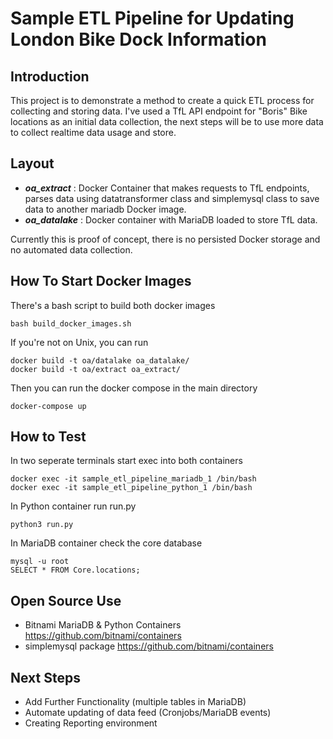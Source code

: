# Sample ETL Pipeline for Updating London Bike Dock Information

## Introduction
This project is to demonstrate a method to create a quick ETL process for collecting and storing data.
I've used a TfL API endpoint for "Boris" Bike locations as an initial data collection, the next steps
will be to use more data to collect realtime data usage and store.

## Layout
- ***oa_extract***
    : Docker Container that makes requests to TfL endpoints, parses data using datatransformer class
      and simplemysql class to save data to another mariadb Docker image.
- ***oa_datalake***
    : Docker container with MariaDB loaded to store TfL data.

Currently this is proof of concept, there is no persisted Docker storage and no automated data collection.

## How To Start Docker Images
There's a bash script to build both docker images

    bash build_docker_images.sh

If you're not on Unix, you can run

    docker build -t oa/datalake oa_datalake/
    docker build -t oa/extract oa_extract/

Then you can run the docker compose in the main directory

    docker-compose up

## How to Test
In two seperate terminals start exec into both containers

    docker exec -it sample_etl_pipeline_mariadb_1 /bin/bash
    docker exec -it sample_etl_pipeline_python_1 /bin/bash

In Python container run run.py

    python3 run.py

In MariaDB container check the core database

    mysql -u root
    SELECT * FROM Core.locations;

## Open Source Use
- Bitnami MariaDB & Python Containers https://github.com/bitnami/containers
- simplemysql package https://github.com/bitnami/containers

## Next Steps
- Add Further Functionality (multiple tables in MariaDB)
- Automate updating of data feed (Cronjobs/MariaDB events)
- Creating Reporting environment